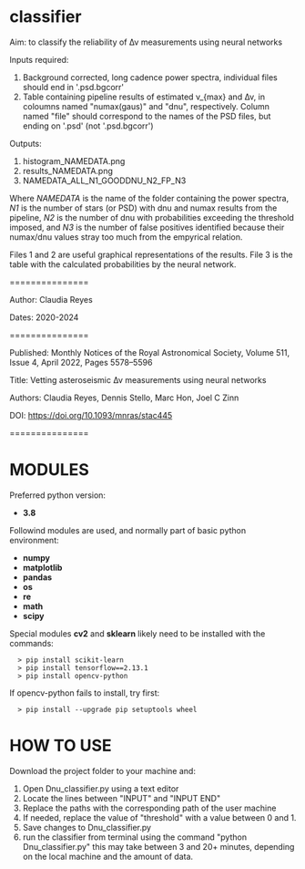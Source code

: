 # classifier

Aim: to classify the reliability of Δν measurements using neural networks

Inputs required:

1. Background corrected, long cadence power spectra, individual files should end in '.psd.bgcorr'
2. Table containing pipeline results of estimated ν_{max} and Δν, in coloumns named "numax(gaus)" and "dnu", respectively. Column named "file" should correspond to the names of the PSD files, but ending on '.psd' (not '.psd.bgcorr')

Outputs:

1. histogram_NAMEDATA.png
2. results_NAMEDATA.png
3. NAMEDATA_ALL_N1_GOODDNU_N2_FP_N3

Where *NAMEDATA* is the name of the folder containing the power spectra, *N1* is the number of stars (or PSD) with dnu and numax results from the pipeline, *N2* is the number of dnu with probabilities exceeding the threshold imposed, and *N3* is the number of false positives identified because their numax/dnu values stray too much from the empyrical relation.

Files 1 and 2 are useful graphical representations of the results.
File 3 is the table with the calculated probabilities by the neural network.
  
===============

Author: Claudia Reyes

Dates: 2020-2024

===============

Published: Monthly Notices of the Royal Astronomical Society, Volume 511, Issue 4, April 2022, Pages 5578–5596

Title: Vetting asteroseismic Δν measurements using neural networks

Authors: Claudia Reyes, Dennis Stello, Marc Hon, Joel C Zinn

DOI: https://doi.org/10.1093/mnras/stac445

===============

MODULES
=======

Preferred python version:
  
* **3.8**

Followind modules are used, and normally part of basic  python environment:
  
* **numpy**
* **matplotlib**
* **pandas**
* **os**
* **re**
* **math**
* **scipy**


Special modules **cv2** and **sklearn** likely need to be installed with the commands:
````
  > pip install scikit-learn
  > pip install tensorflow==2.13.1
  > pip install opencv-python
````
If opencv-python fails to install, try first:
````
  > pip install --upgrade pip setuptools wheel
````


HOW TO USE
==========

Download the project folder to your machine and:

1. Open Dnu_classifier.py using a text editor
2. Locate the lines between "INPUT" and "INPUT END" 
3. Replace the paths with the corresponding path of the user machine
4. If needed, replace the value of "threshold" with a value between 0 and 1.
5. Save changes to Dnu_classifier.py
6. run the classifier from terminal using the command "python Dnu_classifier.py" this may take between 3 and 20+ minutes, depending on the local machine and the amount of data.

